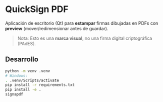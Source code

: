 # QuickSign PDF

Aplicación de escritorio (Qt) para **estampar** firmas dibujadas en PDFs con **preview** (mover/redimensionar antes de guardar).

> Nota: Esto es una **marca visual**, no una firma digital criptográfica (PAdES).

## Desarrollo
```bash
python -m venv .venv
# Windows:
. .venv/Scripts/activate
pip install -r requirements.txt
pip install -e .
signapdf
